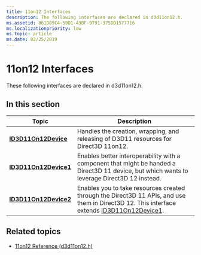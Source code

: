 ```yaml
---
title: 11on12 Interfaces
description: The following interfaces are declared in d3d11on12.h.
ms.assetid: 861D89C4-59D1-43BF-9791-375DD1577716
ms.localizationpriority: low
ms.topic: article
ms.date: 02/25/2019
---
```


# 11on12 Interfaces
These following interfaces are declared in d3d11on12.h.

## In this section
| Topic | Description |
|-|-|
| [**ID3D11On12Device**](/windows/win32/api/d3d11on12/nn-d3d11on12-id3d11on12device) | Handles the creation, wrapping, and releasing of D3D11 resources for Direct3D 11on12. |
| [**ID3D11On12Device1**](/windows/win32/api/d3d11on12/nn-d3d11on12-id3d11on12device1) | Enables better interoperability with a component that might be handed a Direct3D 11 device, but which wants to leverage Direct3D 12 instead. |
| [**ID3D11On12Device2**](/windows/win32/api/d3d11on12/nn-d3d11on12-id3d11on12device2) | Enables you to take resources created through the Direct3D 11 APIs, and use them in Direct3D 12. This interface extends [ID3D11On12Device1](/windows/win32/api/d3d11on12/nn-d3d11on12-id3d11on12device1). |

## Related topics
* [11on12 Reference (d3d11on12.h)](direct3d-11on12-reference.md)